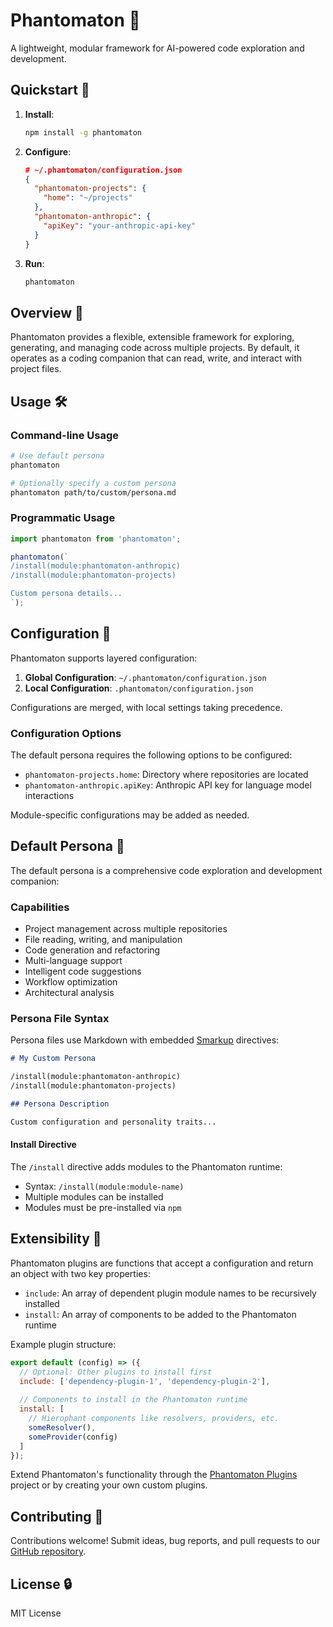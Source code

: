 # Phantomaton 🔮

A lightweight, modular framework for AI-powered code exploration and development.

## Quickstart 🚀

1. **Install**:
   ```bash
   npm install -g phantomaton
   ```

2. **Configure**:
   ```json
   # ~/.phantomaton/configuration.json
   {
     "phantomaton-projects": {
       "home": "~/projects"
     },
     "phantomaton-anthropic": {
       "apiKey": "your-anthropic-api-key"
     }
   }
   ```

3. **Run**:
   ```bash
   phantomaton
   ```

## Overview 🌟

Phantomaton provides a flexible, extensible framework for exploring, generating, and managing code across multiple projects. By default, it operates as a coding companion that can read, write, and interact with project files.

## Usage 🛠️

### Command-line Usage

```bash
# Use default persona
phantomaton

# Optionally specify a custom persona
phantomaton path/to/custom/persona.md
```

### Programmatic Usage

```javascript
import phantomaton from 'phantomaton';

phantomaton(`
/install(module:phantomaton-anthropic)
/install(module:phantomaton-projects)

Custom persona details...
`);
```

## Configuration 🔧

Phantomaton supports layered configuration:

1. **Global Configuration**: `~/.phantomaton/configuration.json`
2. **Local Configuration**: `.phantomaton/configuration.json`

Configurations are merged, with local settings taking precedence.

### Configuration Options

The default persona requires the following options to be configured:

- `phantomaton-projects.home`: Directory where repositories are located
- `phantomaton-anthropic.apiKey`: Anthropic API key for language model interactions

Module-specific configurations may be added as needed.

## Default Persona 🤖

The default persona is a comprehensive code exploration and development companion:

### Capabilities

- Project management across multiple repositories
- File reading, writing, and manipulation
- Code generation and refactoring
- Multi-language support
- Intelligent code suggestions
- Workflow optimization
- Architectural analysis

### Persona File Syntax

Persona files use Markdown with embedded [Smarkup](https://github.com/phantomaton-ai/smarkup) directives:

```markdown
# My Custom Persona

/install(module:phantomaton-anthropic)
/install(module:phantomaton-projects)

## Persona Description

Custom configuration and personality traits...
```

#### Install Directive

The `/install` directive adds modules to the Phantomaton runtime:

- Syntax: `/install(module:module-name)`
- Multiple modules can be installed
- Modules must be pre-installed via `npm`

## Extensibility 💫

Phantomaton plugins are functions that accept a configuration and return an object with two key properties:

- `include`: An array of dependent plugin module names to be recursively installed
- `install`: An array of components to be added to the Phantomaton runtime

Example plugin structure:
```javascript
export default (config) => ({
  // Optional: Other plugins to install first
  include: ['dependency-plugin-1', 'dependency-plugin-2'],
  
  // Components to install in the Phantomaton runtime
  install: [
    // Hierophant components like resolvers, providers, etc.
    someResolver(),
    someProvider(config)
  ]
});
```

Extend Phantomaton's functionality through the [Phantomaton Plugins](https://github.com/phantomaton-ai/phantomaton-plugins) project or by creating your own custom plugins.

## Contributing 🦄

Contributions welcome! Submit ideas, bug reports, and pull requests to our [GitHub repository](https://github.com/phantomaton-ai/phantomaton).

## License 🔒

MIT License